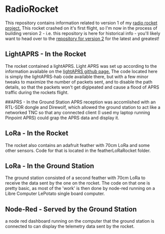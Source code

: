 # RadioRocket
This repository contains information related to version 1 of my [radio rocket project.](https://n3vem.com/rocket)
This rocket crashed on it's first flight, so I'm now in the process of building version 2 - i.e. this repository is here for historical info - you'll likely want to head over to the [repository for version 2](https://github.com/N3VEM/RadioRocketV2) for the latest and greatest!

## LightAPRS - In the Rocket
The rocket contained a lightAPRS. Light APRS was set up according to the information available on the [lightAPRS github page.](https://github.com/lightaprs/LightAPRS-1.0) The code located here is simply the lightAPRS-hab code available there, but with a few minor tweaks to maximize the number of packets sent, and to disable the path details, so that the packets won't get digipeated and cause a flood of APRS traffic during the rockets flight.

##APRS - In the Ground Station
APRS reception was accomlished with an RTL-SDR dongle and Direwolf, which allowed the ground station to act like a networked TNC so that any connected client (I used my laptop running Pinpoint APRS) could grap the APRS data and display it.

## LoRa - In the Rocket
The rocket also contains an adafruit feather with 70cm LoRa and some other sensors. Code for that is located in the featherLoRaRocket folder.

## LoRa - In the Ground Station
The ground station consisted of a second feather with 70cm LoRa to receive the data sent by the one on the rocket. The code on that one is pretty basic, as most of the 'work' is then done by node-red running on a Libre Computer LePotato single board computer.

## Node-Red - Served by the Ground Station
a node red dashboard running on the computer that the ground station is connected to can display the telemetry data sent by the rocket.  
